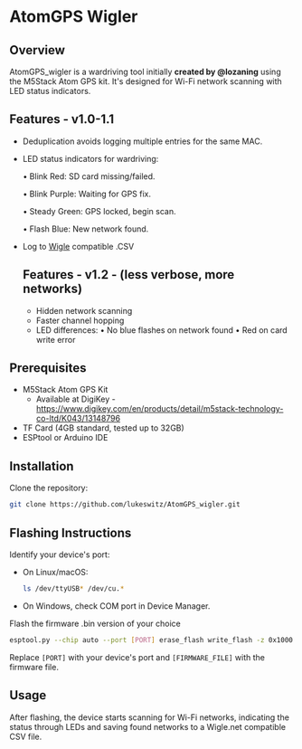 # AtomGPS Wigler

## Overview
AtomGPS_wigler is a wardriving tool initially **created by @lozaning** using the M5Stack Atom GPS kit. It's designed for Wi-Fi network scanning with LED status indicators.

## Features - v1.0-1.1
- Deduplication avoids logging multiple entries for the same MAC. 
- LED status indicators for wardriving:

  • Blink Red: SD card missing/failed. 

  • Blink Purple: Waiting for GPS fix.

  • Steady Green: GPS locked, begin scan.

  • Flash Blue: New network found.
  
- Log to [Wigle](https://wigle.net) compatible .CSV

  ## Features - v1.2 - (less verbose, more networks)

  - Hidden network scanning
  - Faster channel hopping
  - LED differences:
     • No blue flashes on network found
     • Red on card write error
  
## Prerequisites
- M5Stack Atom GPS Kit
  - Available at DigiKey - https://www.digikey.com/en/products/detail/m5stack-technology-co-ltd/K043/13148796
- TF Card (4GB standard, tested up to 32GB)
- ESPtool or Arduino IDE

## Installation
Clone the repository:
```bash
git clone https://github.com/lukeswitz/AtomGPS_wigler.git
```

## Flashing Instructions
Identify your device's port:
- On Linux/macOS:
  ```bash
  ls /dev/ttyUSB* /dev/cu.*
  ```
- On Windows, check COM port in Device Manager.

Flash the firmware .bin version of your choice
```bash
esptool.py --chip auto --port [PORT] erase_flash write_flash -z 0x1000 [FIRMWARE_FILE]
```
Replace `[PORT]` with your device's port and `[FIRMWARE_FILE]` with the firmware file.

## Usage
After flashing, the device starts scanning for Wi-Fi networks, indicating the status through LEDs and saving found networks to a Wigle.net compatible CSV file. 
